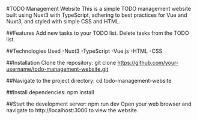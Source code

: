 #TODO Management Website
This is a simple TODO management website built using Nuxt3 with TypeScript, adhering to best practices for Vue and Nuxt3, and styled with simple CSS and HTML.

##Features
Add new tasks to your TODO list.
Delete tasks from the TODO list.

##Technologies Used
-Nuxt3
-TypeScript
-Vue.js
-HTML
-CSS

##Installation
Clone the repository:
git clone https://github.com/your-username/todo-management-website.git

##Navigate to the project directory:
cd todo-management-website

##Install dependencies:
npm install

##Start the development server:
npm run dev
Open your web browser and navigate to http://localhost:3000 to view the website.
